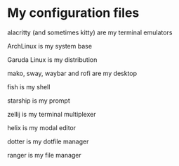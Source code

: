# My configuration files

alacritty (and sometimes kitty) are my terminal emulators

ArchLinux is my system base

Garuda Linux is my distribution

mako, sway, waybar and rofi are my desktop

fish is my shell

starship is my prompt

zellij is my terminal multiplexer

helix is my modal editor

dotter is my dotfile manager

ranger is my file manager

